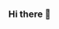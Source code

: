 ### Hi there 👋

<codersrank-summary username="soluciones2000"></codersrank-summary>
<br/>
<codersrank-skills-chart username="soluciones2000"></codersrank-skills-chart>

<!--
**soluciones2000/soluciones2000** is a ✨ _special_ ✨ repository because its `README.md` (this file) appears on your GitHub profile.

Here are some ideas to get you started:

- 🔭 I’m currently working on ...
- 🌱 I’m currently learning ...
- 👯 I’m looking to collaborate on ...
- 🤔 I’m looking for help with ...
- 💬 Ask me about ...
- 📫 How to reach me: ...
- 😄 Pronouns: ...
- ⚡ Fun fact: ...
-->
